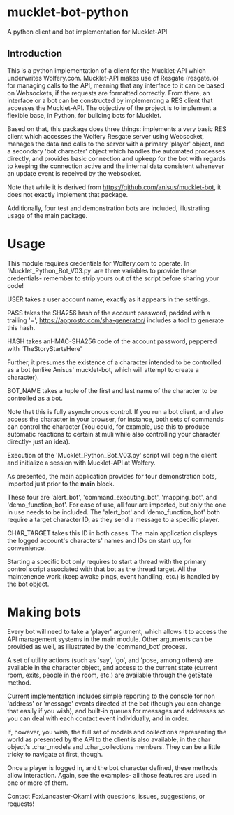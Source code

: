# mucklet-bot-python
A python client and bot implementation for Mucklet-API

## Introduction

This is a python implementation of a client for the Mucklet-API which underwrites Wolfery.com. Mucklet-API makes use of Resgate (resgate.io) for managing calls to the API, meaning that any interface to it can be based on Websockets, if the requests are formatted correctly. From there, an interface or a bot can be constructed by implementing a RES client that accesses the Mucklet-API. The objective of the project is to implement a flexible base, in Python, for building bots for Mucklet. 

Based on that, this package does three things: implements a very basic RES client which accesses the Wolfery Resgate server using Websocket, manages the data and calls to the server with a primary 'player' object, and a secondary 'bot character' object which handles the automated processes directly, and provides basic connection and upkeep for the bot with regards to keeping the connection active and the internal data consistent whenever an update event is received by the websocket.

Note that while it is derived from https://github.com/anisus/mucklet-bot, it does not exactly implement that package.

Additionally, four test and demonstration bots are included, illustrating usage of the main package.

# Usage

This module requires credentials for Wolfery.com to operate. In 'Mucklet_Python_Bot_V03.py' are three variables to provide these credentials- remember to strip yours out of the script before sharing your code!

USER takes a user account name, exactly as it appears in the settings.

PASS takes the SHA256 hash of the account password, padded with a trailing '=', https://approsto.com/sha-generator/ includes a tool to generate this hash.

HASH takes anHMAC-SHA256 code of the account password, peppered with 'TheStoryStartsHere'

Further, it presumes the existence of a character intended to be controlled as a bot (unlike Anisus' mucklet-bot, which will attempt to create a character).

BOT_NAME takes a tuple of the first and last name of the character to be controlled as a bot. 

Note that this is fully asynchronous control. If you run a bot client, and also access the character in your browser, for instance, both sets of commands can control the character (You could, for example, use this to produce automatic reactions to certain stimuli while also controlling your character directly- just an idea).

Execution of the 'Mucklet_Python_Bot_V03.py' script will begin the client and initialize a session with Mucklet-API at Wolfery.

As presented, the main application provides for four demonstration bots, imported just prior to the __main__ block.

These four are 'alert_bot', 'command_executing_bot', 'mapping_bot', and 
'demo_function_bot'. For ease of use, all four are imported, but only the one in use needs to be included. The 'alert_bot' and 'demo_function_bot' both require a target character ID, as they send a message to a specific player.

CHAR_TARGET takes this ID in both cases. The main application displays the logged account's characters' names and IDs on start up, for convenience.

Starting a specific bot only requires to start a thread with the primary control script associated with that bot as the thread target. All the maintenence work (keep awake pings, event handling, etc.) is handled by the bot object.

# Making bots

Every bot will need to take a 'player' argument, which allows it to access the API management systems in the main module. Other arguments can be provided as well, as illustrated by the 'command_bot' process.

A set of utility actions (such as 'say', 'go', and 'pose, among others) are available in the character object, and access to the current state (current room, exits, people in the room, etc.) are available through the getState method. 

Current implementation includes simple reporting to the console for non 'address' or 'message' events directed at the bot (though you can change that easily if you wish), and built-in queues for messages and addresses so you can deal with each contact event individually, and in order.

If, however, you wish, the full set of models and collections representing the world as presented by the API to the client is also available, in the char object's .char_models and .char_collections members. They can be a little tricky to navigate at first, though. 

Once a player is logged in, and the bot character defined, these methods allow interaction. Again, see the examples- all those features are used in one or more of them.

Contact FoxLancaster-Okami with questions, issues, suggestions, or requests!



